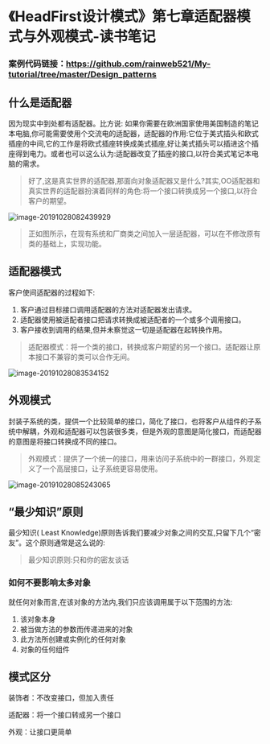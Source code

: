 # 《HeadFirst设计模式》第七章适配器模式与外观模式-读书笔记

### 案例代码链接：https://github.com/rainweb521/My-tutorial/tree/master/Design_patterns

## 什么是适配器

因为现实中到处都有适配器。比方说: 如果你需要在欧洲国家使用美国制造的笔记本电脑,你可能需要使用个交流电的适配器，适配器的作用:它位于美式插头和欧式插座的中间,它的工作是将欧式插座转换成美式插座,好让美式插头可以插进这个插座得到电力。或者也可以这么认为:适配器改变了插座的接口,以符合美式笔记本电脑的需求。

>  好了,这是真实世界的适配器,那面向对象适配器又是什么?其实,OO适配器和真实世界的适配器扮演着同样的角色:将一个接口转换成另一个接口,以符合客户的期望。

![image-20191028082439929](http://cos.rain1024.com/markdown/image-20191028082439929.png)

> 正如图所示，在现有系统和厂商类之间加入一层适配器，可以在不修改原有类的基础上，实现功能。

## 适配器模式

客户使间适配器的过程如下:

1. 客户通过目标接口调用适配器的方法对适配器发出请求。
2. 适配器使用被适配者接口把请求转换成被适配者的一个或多个调用接口。
3. 客户接收到调用的结果,但并未察觉这一切是适配器在起转换作用。

> 适配器模式：将一个类的接口，转换成客户期望的另一个接口。适配器让原本接口不兼容的类可以合作无间。

![image-20191028083534152](http://cos.rain1024.com/markdown/image-20191028083534152.png)



## 外观模式

封装子系统的类，提供一个比较简单的接口，简化了接口，也将客户从组件的子系统中解耦，外观和适配器可以包装很多类，但是外观的意图是简化接口，而适配器的意图是将接口转换成不同的接口。

> 外观模式：提供了一个统一的接口，用来访问子系统中的一群接口，外观定义了一个高层接口，让子系统更容易使用。

![image-20191028085243065](http://cos.rain1024.com/markdown/image-20191028085243065.png)



## “最少知识”原则

最少知识( Least Knowledge)原则告诉我们要减少对象之间的交互,只留下几个“密友”。这个原则通常是这么说的:

> 最少知识原则:只和你的密友谈话

### 如何不要影响太多对象

就任何对象而言,在该对象的方法内,我们只应该调用属于以下范围的方法: 

1. 该对象本身
2. 被当做方法的参数而传递进来的对象
3. 此方法所创建或实例化的任何对象
4. 对象的任何组件



## 模式区分

装饰者：不改变接口，但加入责任

适配器：将一个接口转成另一个接口

外观：让接口更简单